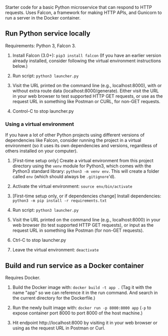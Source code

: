
Starter code for a basic Python microservice that can respond to HTTP requests. Uses Falcon, a framework for making HTTP APIs, and Gunicorn to run a server in the Docker container. 

## Run Python service locally

Requirements: Python 3, Falcon 3.

1. Install Falcon (3.0+): `pip3 install falcon` (If you have an earlier version already installed, consider following the virtual environment instructions below.)

2. Run script: `python3 launcher.py`

3. Visit the URL printed on the command line (e.g., localhost:8000), with or without extra route data (localhost:8000/generate). Either visit the URL in your web browser to test supported HTTP GET requests, or use as the request URL in something like Postman or CURL, for non-GET requests.

4. Control-C to stop launcher.py

### Using a virtual environment

If you have a lot of other Python projects using different versions of dependencies like Falcon, consider running the project in a virtual environment (so it uses its own dependencies and versions, regardless of others installed on your computer).

1. [First-time setup only] Create a virtual environment from this project directory using the `venv` module for Python3, which comes with the Python3 standard library: `python3 -m venv env`. This will create a folder called `env` (which should always be `.gitignore`'d).

2. Activate the virtual environment: `source env/bin/activate`

3. [First-time setup only, or if dependencies change] Install dependencies: `python3 -m pip install -r requirements.txt`

4. Run script: `python3 launcher.py`

5. Visit the URL printed on the command line (e.g., localhost:8000) in your web browser (to test supported HTTP GET requests), or input as the request URL in something like Postman (for non-GET requests).

6. Ctrl-C to stop launcher.py

7. Leave the virtual environment: `deactivate`

## Build and run service as a Docker container

Requires Docker.

1. Build the Docker image with: `docker build -t app .` (Tag it with the name "app" so we can reference it in the run command. And search in the current directory for the Dockerfile.)

2. Run the newly built image with: `docker run -p 8000:8000 app` (`-p` to expose container port 8000 to port 8000 of the host machine.)

3. Hit endpoint http://localhost:8000 by visiting it in your web browser or using as the request URL in Postman or Curl.

